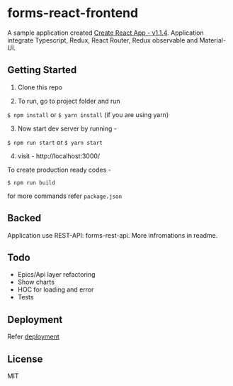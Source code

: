 # forms-react-frontend

A sample application created [Create React App - v1.1.4](https://github.com/facebookincubator/create-react-app).
Application integrate Typescript, Redux, React Router, Redux observable and Material-UI.

## Getting Started

1. Clone this repo

2. To run, go to project folder and run

`$ npm install`
or
`$ yarn install` (if you are using yarn)

3. Now start dev server by running -

`$ npm run start`
or
`$ yarn start`

4. visit - http://localhost:3000/

To create production ready codes -

`$ npm run build`

for more commands refer `package.json`


## Backed

Application use REST-API: forms-rest-api. More infromations in readme. 

## Todo
- Epics/Api layer refactoring
- Show charts
- HOC for loading and error
- Tests

## Deployment

Refer [deployment](https://github.com/facebook/create-react-app/blob/master/packages/react-scripts/template/README.md#deployment)

## License

MIT

